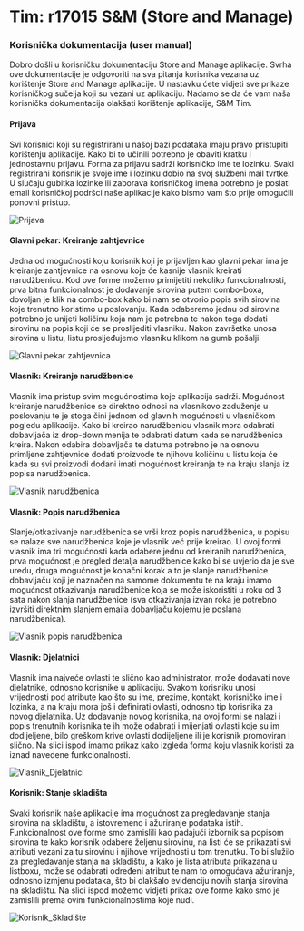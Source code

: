 # Tim: r17015      S&M (Store and Manage)

### Korisnička dokumentacija (user manual)

Dobro došli u korisničku dokumentaciju Store and Manage aplikacije. Svrha ove dokumentacije je odgovoriti na sva pitanja korisnika vezana uz korištenje Store and Manage aplikacije. U nastavku ćete vidjeti sve prikaze korisničkog sučelja koji su vezani uz aplikaciju. Nadamo se da će vam naša korisnička dokumentacija olakšati korištenje aplikacije, S&M Tim.

#### Prijava 

Svi korisnici koji su registrirani u našoj bazi podataka imaju pravo pristupiti korištenju aplikacije. Kako bi to učinili potrebno je obaviti kratku i jednostavnu prijavu. Forma za prijavu sadrži korisničko ime te lozinku. Svaki registrirani korisnik je svoje ime i lozinku dobio na svoj službeni mail tvrtke. U slučaju gubitka lozinke ili zaborava korisničkog imena potrebno je poslati email korisničkoj podršci naše aplikacije kako bismo vam što prije omogućili ponovni pristup.

![Prijava](http://oi66.tinypic.com/b6ddlk.jpg)

#### Glavni pekar: Kreiranje zahtjevnice

Jedna od mogućnosti koju korisnik koji je prijavljen kao glavni pekar ima je kreiranje zahtjevnice na osnovu koje će kasnije vlasnik kreirati narudžbenicu. Kod ove forme možemo primijetiti nekoliko funkcionalnosti, prva bitna funkcionalnost je dodavanje sirovina putem combo-boxa, dovoljan je klik na combo-box kako bi nam se otvorio popis svih sirovina koje trenutno koristimo u poslovanju. Kada odaberemo jednu od sirovina potrebno je unijeti količinu koja nam je potrebna te nakon toga dodati sirovinu na popis koji će se proslijediti vlasniku. Nakon završetka unosa sirovina u listu, listu prosljeđujemo vlasniku klikom na gumb pošalji.

![Glavni pekar zahtjevnica](http://oi67.tinypic.com/x5e3it.jpg)

#### Vlasnik: Kreiranje narudžbenice

Vlasnik ima pristup svim mogućnostima koje aplikacija sadrži. Mogućnost kreiranje narudžbenice se direktno odnosi na vlasnikovo zaduženje u poslovanju te je stoga čini jednom od glavnih mogućnosti u vlasničkom pogledu aplikacije. Kako bi kreirao narudžbenicu vlasnik mora odabrati dobavljača iz drop-down menija te odabrati datum kada se narudžbenica kreira. Nakon odabira dobavljača te datuma potrebno je na osnovu primljene zahtjevnice dodati proizvode te njihovu količinu u listu koja će kada su svi proizvodi dodani imati mogućnost kreiranja te na kraju slanja iz popisa narudžbenica.

![Vlasnik narudžbenica](http://oi68.tinypic.com/2lyixz.jpg)

#### Vlasnik: Popis narudžbenica

Slanje/otkazivanje narudžbenica se vrši kroz popis narudžbenica, u popisu se nalaze sve narudžbenica koje je vlasnik već prije kreirao. U ovoj formi vlasnik ima tri mogućnosti kada odabere jednu od kreiranih narudžbenica, prva mogućnost je pregled detalja narudžbenice kako bi se uvjerio da je sve uredu, druga mogućnost je konačni korak a to je slanje narudžbenice dobavljaču koji je naznačen na samome dokumentu te na kraju imamo mogućnost otkazivanja narudžbenice koja se može iskoristiti u roku od 3 sata nakon slanja narudžbenice (sva otkazivanja izvan roka je potrebno izvršiti direktnim slanjem emaila dobavljaču kojemu je poslana narudžbenica).

![Vlasnik popis narudžbenica](http://oi64.tinypic.com/312wi2p.jpg)


#### Vlasnik: Djelatnici

Vlasnik ima najveće ovlasti te slično kao administrator, može dodavati nove djelatnike, odnosno korisnike u aplikaciju.
Svakom korisniku unosi vrijednosti pod atribute kao što su ime, prezime, kontakt, korisničko ime i lozinka, a na kraju 
mora još i definirati ovlasti, odnosno tip korisnika za novog djelatnika. Uz dodavanje novog korisnika, na ovoj formi
se nalazi i popis trenutnih korisnika te ih može odabrati i mijenjati ovlasti koje su im dodijeljene, bilo greškom krive
ovlasti dodijeljene ili je korisnik promoviran i slično. Na slici ispod imamo prikaz kako izgleda forma koju vlasnik
koristi za iznad navedene funkcionalnosti.


![Vlasnik_Djelatnici](http://i67.tinypic.com/29wajkn.png)



#### Korisnik: Stanje skladišta

Svaki korisnik naše aplikacije ima mogućnost za pregledavanje stanja sirovina na skladištu, a istovremeno i ažuriranje
podataka istih. Funkcionalnost ove forme smo zamislili kao padajući izbornik sa popisom sirovina te kako korisnik odabere
željenu sirovinu, na listi će se prikazati svi atributi vezani za tu sirovinu i njihove vrijednosti u tom trenutku. To bi
služilo za pregledavanje stanja na skladištu, a kako je lista atributa prikazana u listboxu, može se odabrati određeni atribut
te nam to omogućava ažuriranje, odnosno izmjenu podataka, što bi olakšalo evidenciju novih stanja sirovina na skladištu.
Na slici ispod možemo vidjeti prikaz ove forme kako smo je zamislili prema ovim funkcionalnostima koje nudi.

![Korisnik_Skladište](http://i66.tinypic.com/i6dzys.png)


